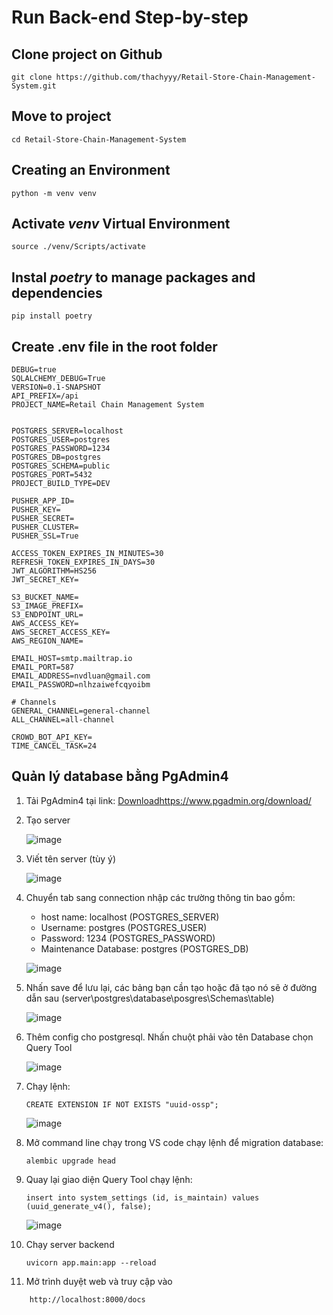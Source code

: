 # Run Back-end Step-by-step

## Clone project on Github
```
git clone https://github.com/thachyyy/Retail-Store-Chain-Management-System.git
```
## Move to project
```
cd Retail-Store-Chain-Management-System
```
## Creating an Environment
```
python -m venv venv
```
## Activate *venv* Virtual Environment
```
source ./venv/Scripts/activate
```
## Instal *poetry* to manage packages and dependencies
```
pip install poetry
```
## Create .env file in the root folder
```
DEBUG=true
SQLALCHEMY_DEBUG=True
VERSION=0.1-SNAPSHOT
API_PREFIX=/api
PROJECT_NAME=Retail Chain Management System


POSTGRES_SERVER=localhost
POSTGRES_USER=postgres
POSTGRES_PASSWORD=1234
POSTGRES_DB=postgres
POSTGRES_SCHEMA=public
POSTGRES_PORT=5432
PROJECT_BUILD_TYPE=DEV

PUSHER_APP_ID=
PUSHER_KEY=
PUSHER_SECRET=
PUSHER_CLUSTER=
PUSHER_SSL=True

ACCESS_TOKEN_EXPIRES_IN_MINUTES=30
REFRESH_TOKEN_EXPIRES_IN_DAYS=30
JWT_ALGORITHM=HS256
JWT_SECRET_KEY=

S3_BUCKET_NAME=
S3_IMAGE_PREFIX=
S3_ENDPOINT_URL=
AWS_ACCESS_KEY=
AWS_SECRET_ACCESS_KEY=
AWS_REGION_NAME=

EMAIL_HOST=smtp.mailtrap.io
EMAIL_PORT=587
EMAIL_ADDRESS=nvdluan@gmail.com
EMAIL_PASSWORD=nlhzaiwefcqyoibm

# Channels
GENERAL_CHANNEL=general-channel
ALL_CHANNEL=all-channel

CROWD_BOT_API_KEY=
TIME_CANCEL_TASK=24

```
  
## Quản lý database bằng PgAdmin4 
1. Tải PgAdmin4 tại link:  [Download](https://www.pgadmin.org/download/)https://www.pgadmin.org/download/
2. Tạo server

   ![image](https://github.com/thachyyy/Retail-Store-Chain-Management-System/assets/79985864/8f275444-fa07-46b0-b1b6-ff5c887ef4d8)
3. Viết tên server (tùy ý)

   ![image](https://github.com/thachyyy/Retail-Store-Chain-Management-System/assets/79985864/64364b81-f507-479f-9e2f-1afa043a8ba7)
4. Chuyển tab sang connection nhập các trường thông tin bao gồm:
   - host name: localhost (POSTGRES_SERVER)
   - Username: postgres (POSTGRES_USER)
   - Password: 1234 (POSTGRES_PASSWORD)
   - Maintenance Database: postgres (POSTGRES_DB)

   ![image](https://github.com/thachyyy/Retail-Store-Chain-Management-System/assets/79985864/99b7d602-0509-4808-bab5-63ce301e9a35)
6. Nhấn save để lưu lại, các bảng bạn cần tạo hoặc đã tạo nó sẽ ở đường dẫn sau (server\postgres\database\posgres\Schemas\table)

   ![image](https://github.com/thachyyy/Retail-Store-Chain-Management-System/assets/79985864/905466cc-0e99-4670-948b-b74347228d1f)
7. Thêm config cho postgresql. Nhấn chuột phải vào tên Database chọn Query Tool

   ![image](https://github.com/thachyyy/Retail-Store-Chain-Management-System/assets/79985864/b43d0372-628d-4ed3-8c17-b495b3b98061)
8. Chạy lệnh:
   ```
   CREATE EXTENSION IF NOT EXISTS "uuid-ossp";
   ```

   ![image](https://github.com/thachyyy/Retail-Store-Chain-Management-System/assets/79985864/0b0ce870-9881-4cdb-b140-7137fe2e632f)

9. Mở command line chạy trong VS code chạy lệnh để migration database:
   ```
   alembic upgrade head
   ```
10. Quay lại giao diện Query Tool chạy lệnh:
    ```
    insert into system_settings (id, is_maintain) values (uuid_generate_v4(), false);
    ```

    ![image](https://github.com/thachyyy/Retail-Store-Chain-Management-System/assets/79985864/33e49c19-18a7-4cca-b661-0295ca41af89)

11. Chạy server backend
    ```
    uvicorn app.main:app --reload
    ```
12. Mở trình duyệt web và truy cập vào
```
    http://localhost:8000/docs
```




